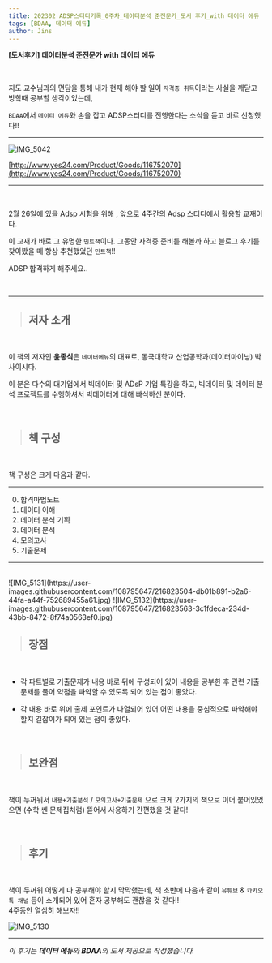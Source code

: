 ```yaml
---
title: 202302 ADSP스터디기록_0주차_데이터분석 준전문가_도서 후기_with 데이터 에듀
tags: [BDAA, 데이터 에듀]
author: Jins
---
```


**[도서후기] 데이터분석 준전문가 with 데이터 에듀**

<br/>

지도 교수님과의 면담을 통해 내가 현재 해야 할 일이 `자격증 취득`이라는 사실을 깨닫고 방학때 공부할 생각이었는데,

`BDAA`에서 `데이터 에듀`와 손을 잡고 ADSP스터디를 진행한다는 소식을 듣고 바로 신청했다!! 

--- 
![IMG_5042](https://user-images.githubusercontent.com/108795647/216822240-b8e84768-37ad-4d7d-9011-85aaffc397d5.jpg)

[http://www.yes24.com/Product/Goods/116752070](http://www.yes24.com/Product/Goods/116752070)

---

<br/>

2월 26일에 있을 Adsp 시험을 위해 , 앞으로 4주간의 Adsp 스터디에서 활용할 교재이다.

이 교재가 바로 그 유명한 `민트책`이다. 그동안 자격증 준비를 해볼까 하고 블로그 후기를 찾아봤을 때 항상 추천했었던 `민트책`!!

ADSP 합격하게 해주세요..

<br/>

---

> ## 저자 소개 ##

<br/>

이 책의 저자인 **윤종식**은 `데이터에듀`의 대표로,  동국대학교 산업공학과(데이터마이닝) 박사이시다.

이 분은 다수의 대기업에서 빅데이터 및 ADsP 기업 특강을 하고, 빅데이터 및 데이터 분석 프로젝트를 수행하셔서  빅데이터에 대해 빠삭하신 분이다.

<br/>

> ## 책 구성 ##

<br/>

책 구성은 크게 다음과 같다.

---

0. 합격마법노트
1. 데이터 이해
2. 데이터 분석 기획
3. 데이터 분석 
4. 모의고사
5. 기출문제
---

<br/>
![IMG_5131](https://user-images.githubusercontent.com/108795647/216823504-db01b891-b2a6-44fa-a44f-752689455a61.jpg)
![IMG_5132](https://user-images.githubusercontent.com/108795647/216823563-3c1fdeca-234d-43bb-8472-8f74a0563ef0.jpg)

<br/>

> ## 장점 ## 

<br/>

- 각 파트별로 기출문제가 내용 바로 뒤에 구성되어 있어 내용을 공부한 후 관련 기출문제를 풀어 약점을 파악할 수 있도록 되어 있는 점이 좋았다.

-  각 내용 바로 위에 출제 포인트가 나열되어 있어 어떤 내용을 중심적으로 파악해야 할지 길잡이가 되어 있는 점이 좋았다.

<br/>

> ## 보완점 ##

<br/>

책이 두꺼워서 `내용+기출분석` / `모의고사+기출문제` 으로 크게 2가지의 책으로 이어 붙어있었으면 (수학 쎈 문제집처럼) 뜯어서 사용하기 간편했을 것 같다!

<br/>

> ## 후기 ## 

<br/>

책이 두꺼워 어떻게 다 공부해야 할지 막막했는데, 책 초반에 다음과 같이   `유튜브` & `카카오톡 채널` 등이 소개되어 있어 혼자 공부해도 괜찮을 것 같다!!  
4주동안 열심히 해보자!!

![IMG_5130](https://user-images.githubusercontent.com/108795647/216823221-9ff66d89-52f2-43a0-bfcf-b7f94cb39cab.jpg)
<br/>

---
*이 후기는 **데이터 에듀**와 **BDAA**의 도서 제공으로  작성했습니다.*
